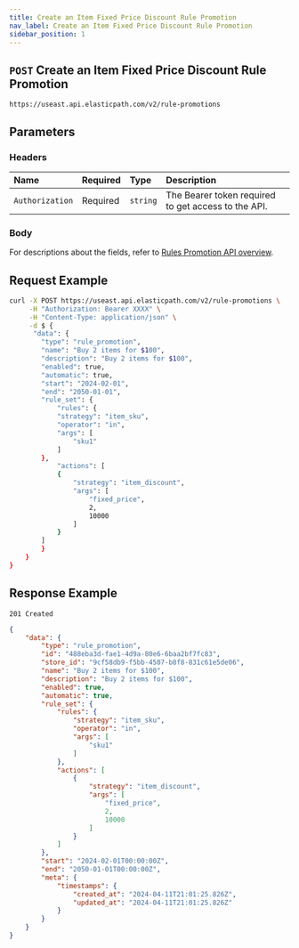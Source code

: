 ```yaml
---
title: Create an Item Fixed Price Discount Rule Promotion
nav_label: Create an Item Fixed Price Discount Rule Promotion
sidebar_position: 1
---
```


## `POST` Create an Item Fixed Price Discount Rule Promotion

```http
https://useast.api.elasticpath.com/v2/rule-promotions
```

## Parameters

### Headers

| Name            | Required | Type     | Description                          |
|:----------------|:---------|:---------|:-------------------------------------|
| `Authorization` | Required | `string` | The Bearer token required to get access to the API. |

### Body

For descriptions about the fields, refer to [Rules Promotion API overview](/docs/rule-promotions/rule-promotions-api/rule-promotions-api-overview).

## Request Example

```bash
curl -X POST https://useast.api.elasticpath.com/v2/rule-promotions \
     -H "Authorization: Bearer XXXX" \
     -H "Content-Type: application/json" \
     -d $ {
      "data": {
        "type": "rule_promotion",
        "name": "Buy 2 items for $100",
        "description": "Buy 2 items for $100",
        "enabled": true,
        "automatic": true,
        "start": "2024-02-01",
        "end": "2050-01-01",
        "rule_set": {
            "rules": {
            "strategy": "item_sku",
            "operator": "in",
            "args": [
                "sku1"
            ]
        },
            "actions": [
            {
                "strategy": "item_discount",
                "args": [
                    "fixed_price",
                    2,
                    10000
                ]
            }
        ] 
        }
    }
}
```

## Response Example

`201 Created`

```json
{
    "data": {
        "type": "rule_promotion",
        "id": "488eba3d-fae1-4d9a-80e6-6baa2bf7fc83",
        "store_id": "9cf58db9-f5bb-4507-b8f8-831c61e5de06",
        "name": "Buy 2 items for $100",
        "description": "Buy 2 items for $100",
        "enabled": true,
        "automatic": true,
        "rule_set": {
            "rules": {
                "strategy": "item_sku",
                "operator": "in",
                "args": [
                    "sku1"
                ]
            },
            "actions": [
                {
                    "strategy": "item_discount",
                    "args": [
                        "fixed_price",
                        2,
                        10000
                    ]
                }
            ]
        },
        "start": "2024-02-01T00:00:00Z",
        "end": "2050-01-01T00:00:00Z",
        "meta": {
            "timestamps": {
                "created_at": "2024-04-11T21:01:25.826Z",
                "updated_at": "2024-04-11T21:01:25.826Z"
            }
        }
    }
}
```




